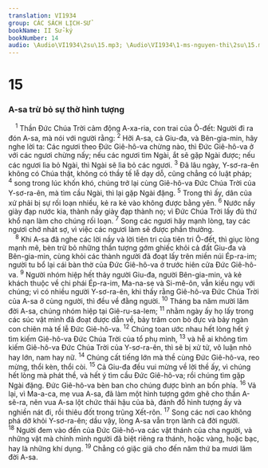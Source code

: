 ```yaml
---
translation: VI1934
group: CÁC SÁCH LỊCH-SỬ
bookName: II Sử-ký 
bookNumber: 14
audio: \Audio\VI1934\2su\15.mp3; \Audio\VI1934\1-ms-nguyen-thi\2su\15.mp3
---
```


<div class="title"><h1>15</h1><h3>A-sa trừ bỏ sự thờ hình tượng</h3></div>
<span class="verse 2su_15_1"> <sup>1</sup> Thần Đức Chúa Trời cảm động A-xa-ria, con trai của Ô-đết: Người đi ra đón A-sa, mà nói với người rằng: </span>
<span class="verse 2su_15_2"><sup>2</sup> Hỡi A-sa, cả Giu-đa, và Bên-gia-min, hãy nghe lời ta: Các ngươi theo Đức Giê-hô-va chừng nào, thì Đức Giê-hô-va ở với các ngươi chừng nấy; nếu các ngươi tìm Ngài, ắt sẽ gặp Ngài được; nếu các ngươi lìa bỏ Ngài, thì Ngài sẽ lìa bỏ các ngươi. </span>
<span class="verse 2su_15_3"><sup>3</sup> Đã lâu ngày, Y-sơ-ra-ên không có Chúa thật, không có thầy tế lễ dạy dỗ, cũng chẳng có luật pháp; </span>
<span class="verse 2su_15_4"><sup>4</sup> song trong lúc khốn khó, chúng trở lại cùng Giê-hô-va Đức Chúa Trời của Y-sơ-ra-ên, mà tìm cầu Ngài, thì lại gặp Ngài đặng. </span>
<span class="verse 2su_15_5"><sup>5</sup> Trong thì ấy, dân của xứ phải bị sự rối loạn nhiều, kẻ ra kẻ vào không được bằng yên. </span>
<span class="verse 2su_15_6"><sup>6</sup> Nước nầy giày đạp nước kia, thành nầy giày đạp thành nọ; vì Đức Chúa Trời lấy đủ thứ khổ nạn làm cho chúng rối loạn. </span>
<span class="verse 2su_15_7"><sup>7</sup> Song các ngươi hãy mạnh lòng, tay các ngươi chớ nhát sợ, vì việc các ngươi làm sẽ được phần thưởng. <br/></span>
<span class="verse 2su_15_8"> <sup>8</sup> Khi A-sa đã nghe các lời nầy và lời tiên tri của tiên tri Ô-đết, thì giục lòng mạnh mẽ, bèn trừ bỏ những thần tượng gớm ghiếc khỏi cả đất Giu-đa và Bên-gia-min, cùng khỏi các thành người đã đoạt lấy trên miền núi Ép-ra-im; người tu bổ lại cái bàn thờ của Đức Giê-hô-va ở trước hiên cửa Đức Giê-hô-va. </span>
<span class="verse 2su_15_9"><sup>9</sup> Người nhóm hiệp hết thảy người Giu-đa, người Bên-gia-min, và kẻ khách thuộc về chi phái Ép-ra-im, Ma-na-se và Si-mê-ôn, vẫn kiều ngụ với chúng; vì có nhiều người Y-sơ-ra-ên, khi thấy rằng Giê-hô-va Đức Chúa Trời của A-sa ở cùng người, thì đều về đằng người. </span>
<span class="verse 2su_15_10"><sup>10</sup> Tháng ba năm mười lăm đời A-sa, chúng nhóm hiệp tại Giê-ru-sa-lem; </span>
<span class="verse 2su_15_11"><sup>11</sup> nhằm ngày ấy họ lấy trong các súc vật mình đã đoạt được dẫn về, bảy trăm con bò đực và bảy ngàn con chiên mà tế lễ Đức Giê-hô-va. </span>
<span class="verse 2su_15_12"><sup>12</sup> Chúng toan ước nhau hết lòng hết ý tìm kiếm Giê-hô-va Đức Chúa Trời của tổ phụ mình, </span>
<span class="verse 2su_15_13"><sup>13</sup> và hễ ai không tìm kiếm Giê-hô-va Đức Chúa Trời của Y-sơ-ra-ên, thì sẽ bị xử tử, vô luận nhỏ hay lớn, nam hay nữ. </span>
<span class="verse 2su_15_14"><sup>14</sup> Chúng cất tiếng lớn mà thề cùng Đức Giê-hô-va, reo mừng, thổi kèn, thổi còi. </span>
<span class="verse 2su_15_15"><sup>15</sup> Cả Giu-đa đều vui mừng về lời thề ấy, vì chúng hết lòng mà phát thề, và hết ý tìm cầu Đức Giê-hô-va; rồi chúng tìm gặp Ngài đặng. Đức Giê-hô-va bèn ban cho chúng được bình an bốn phía. </span>
<span class="verse 2su_15_16"><sup>16</sup> Vả lại, vì Ma-a-ca, mẹ vua A-sa, đã làm một hình tượng gớm ghê cho thần A-sê-ra, nên vua A-sa lột chức thái hậu của bà, đánh đổ hình tượng ấy và nghiền nát đi, rồi thiêu đốt trong trũng Xết-rôn. </span>
<span class="verse 2su_15_17"><sup>17</sup> Song các nơi cao không phá dỡ khỏi Y-sơ-ra-ên; dầu vậy, lòng A-sa vẫn trọn lành cả đời người. </span>
<span class="verse 2su_15_18"><sup>18</sup> Người đem vào đền của Đức Giê-hô-va các vật thánh của cha người, và những vật mà chính mình người đã biệt riêng ra thánh, hoặc vàng, hoặc bạc, hay là những khí dụng. </span>
<span class="verse 2su_15_19"><sup>19</sup> Chẳng có giặc giã cho đến năm thứ ba mươi lăm đời A-sa. <br/></span>
